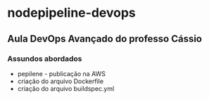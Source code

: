 # nodepipeline-devops
## Aula DevOps Avançado do professo Cássio
###  Assundos abordados
* pepilene - publicação na AWS
* criação do arquivo Dockerfile
* criação do arquivo buildspec.yml
